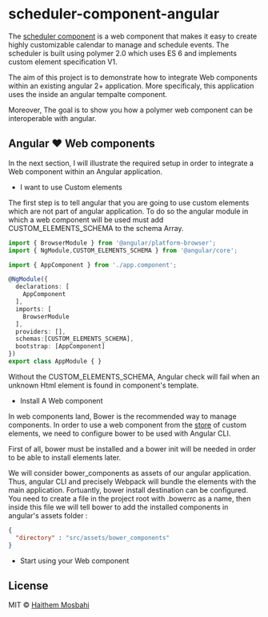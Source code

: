 # scheduler-component-angular

The [scheduler component](https://github.com/HaithemMosbahi/scheduler-component-angular.git) is a web component that makes it easy to create highly customizable calendar to manage and schedule events. The scheduler is built using polymer 2.0 which uses ES 6 and implements custom element specification V1.

The aim of this project is to demonstrate how to integrate Web components within an existing angular 2+ application. More specificaly, this application uses the <scheduler-component> inside an angular tempalte component.

Moreover, The goal is to show you how a polymer web component can be interoperable with angular.

## Angular :heart: Web components

In the next section, I will illustrate the required setup in order to integrate a Web component within an Angular application.

* I want to use Custom elements 

The first step is to tell angular that you are going to use custom elements which are not part of angular application. To do so the angular module in which a web component will be used must add CUSTOM_ELEMENTS_SCHEMA to the schema Array.

```ts
import { BrowserModule } from '@angular/platform-browser';
import { NgModule,CUSTOM_ELEMENTS_SCHEMA } from '@angular/core';

import { AppComponent } from './app.component';

@NgModule({
  declarations: [
    AppComponent
  ],
  imports: [
    BrowserModule
  ],
  providers: [],
  schemas:[CUSTOM_ELEMENTS_SCHEMA],
  bootstrap: [AppComponent]
})
export class AppModule { }

```

Without the CUSTOM_ELEMENTS_SCHEMA, Angular check will fail when an unknown Html element is found in component's template.

* Install A Web component

In web components land, Bower is the recommended way to manage components. In order to use a web component from the [store](https://www.webcomponents.org/) of custom elements, we need to configure bower to be used with Angular CLI.

First of all, bower must be installed and a bower init will be needed in order to be able to install elements later.

We will consider bower_components as assets of our angular application. Thus, angular CLI and precisely Webpack will bundle the elements with the main application. Fortuantly, bower install destination can be configured. You need to create a file in the project root with .bowerrc as a name, then inside this file we will tell bower to add the installed components in angular's assets folder :

```json
{
  "directory" : "src/assets/bower_components"
}

```


* Start using your Web component

## License 

MIT © [Haithem Mosbahi](mailto:elmosbahihaithem@gmail.com)
